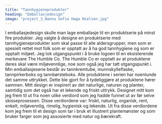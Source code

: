 ```yaml
---
title: "Tannhygieneprodukter"
heading: "Emballasjedesign"
image: "project_3_Hanna Sofie Haga Nielsen.jpg"
---
```


I emballasjedesign skulle man lage emballasje til en produktserie på minst fire produkter. 
Jeg valgte å designe en produktserie med tannhygieneprodukter som skal passe til alle aldersgrupper, men som er spesielt rettet mot folk som er opptatt av å ha god tannhygiene og som er opptatt miljøet. Jeg tok utgangspunkt i å bruke logoen til en eksisterende merkevare The Humble Co. The Humble Co er opptatt av at produktene deres skal være miljøvennlige, noe som også jeg har tatt utgangspunkt i. Min emballasjeserie består av tannkremtube, munnskylleflaske, tannpirkerboks og tannbørsteboks. Alle produktene i serien har noenlunde det samme uttrykket. Dette ble gjort for å tydeliggjøre at produktene hører sammen. Mitt design er inspirert av det naturlige, naturen og planter, samtidig som det også har et lekende og friskt uttrykk. Designet mitt kom jeg frem til ut fra noen ulike verdiord som jeg hadde funnet ut av før selve skisseprosessen. Disse verdiordene var: friskt, naturlig, organisk, rent, enkelt, miljøvennlig, rimelig, hygienisk og lekende. Ut fra disse verdiordene kom jeg frem til et design som tar i bruk et illustrert plantemønster og som bruker farger som jeg assosierte med natur og bærekraft.
